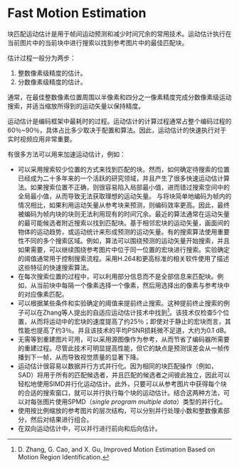 # Fast Motion Estimation
块匹配运动估计是用于帧间运动预测和减少时间冗余的常用技术。运动估计执行在当前图片中的当前块中进行搜索以找到参考图片中的最佳匹配块。

估计过程一般分为两步：
1. 整数像素级精度的估计。
2. 分数像素级精度的估计。

通常，在最佳整数像素位置周围以半像素和四分之一像素精度完成分数像素级运动搜索，并适当缩放所得到的运动矢量以保持精度。

运动估计是编码框架中最耗时的过程。运动估计的计算过程通常占整个编码过程的60％~90％，具体占比多少取决于配置和算法。因此，运动估计的快速执行对于实时视频应用非常重要。

有很多方法可以用来加速运动估计，例如：

* 可以采用搜索较少位置的方式来找到匹配的块。然而，如何确定待搜索的位置已经成为二十多年来的一个活跃的研究领域，并且产生了很多快速运动估计算法。如果搜索位置不正确，则很容易陷入局部最小值，进而错过搜索空间中的全局最小值，从而导致无法获取理想的运动矢量。 与将块简单地编码为帧内的情况相比，如果利用运动矢量从参考块来预测，则编码效率更高。因此，最终被编码为帧内块的块则无法利用现有的时间冗余。最近的算法通常在运动矢量的最可能候选者附近搜索以找到匹配块。基于相邻宏块的运动矢量，画面间的物体的运动趋势，或运动统计来形成预测的运动矢量。有的搜索算法使用重要性不同的多个搜索区域。例如，算法可以围绕预测的运动矢量开始搜索，并且如果需要，可以继续围绕参考图片中位于同一位置的宏块进行搜索。实验确定的阈值通常用于控制搜索流程。采用H.264和更高标准的相关软件使用了描述这些特征的快速搜索算法。
* 在每次搜索位置的过程中，可以利用部分信息而不是全部信息来匹配块。例如，从当前块中每隔一个像素选择一个像素，然后用选择出的像素与参考块中的对应像素匹配。
* 可以根据某些条件和实验确定的阈值来提前终止搜索。这种提前终止搜索的例子可以在Zhang等人提出的自适应运动估计技术中找到[^1]。该技术仅检查5个位置，从而将运动中的宏块的速度提高了约25％；即使对于静止的宏块而言，其性能也提高了约3％。并且该技术的平均PSNR损耗微不足道，大约为0.1 dB。
* 无需等到重建图片可用，可以采用源图像作为参考，从而节省了编码器所需要的重建过程。尽管此技术可明显提高性能，但它的缺点是预测误差会从一帧传播到下一帧，从而导致视觉质量的显著下降。
* 运动估计很容易以数据并行方式并行化。因为相同的块匹配操作（例如，SAD）将用于所有的匹配候选者，并且匹配的候选者之间彼此独立，因此可以轻松地使用SIMD并行化运动估计。此外，只要可以从参考图片中获得每个块的合适的搜索窗口，就可以并行执行每个块的运动估计。结合这两种方法，可以对每张图片使用SPMD（*single program multiple data*）类型的并行化。
* 使用按比例缩放的参考图片的层次结构，可以分别并行处理小数和整数像素部分，然后对结果进行组合。
* 在双向运动估计中，可以并行进行前向和后向估计。

[^1]: D. Zhang, G. Cao, and X. Gu, Improved Motion Estimation Based on Motion Region Identification. 